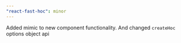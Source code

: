 ```yaml
---
"react-fast-hoc": minor
---
```


Added mimic to new component functionality. And changed `createHoc` options object api
